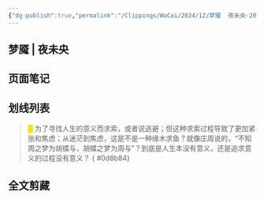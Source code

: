 ```yaml
---
{"dg-publish":true,"permalink":"/Clippings/WuCai/2024/12/梦魇  夜未央-20241216/"}
---
```



## 梦魇 | 夜未央 

## 页面笔记


## 划线列表
> <font color="#FFE500">█  </font>为了寻找人生的意义而求索，或者说逃避；但这种求索过程导致了更加紧张和焦虑；从迷茫到焦虑，这是不是一种缘木求鱼？就像庄周说的，“不知周之梦为胡蝶与，胡蝶之梦为周与”？到底是人生本没有意义，还是追求意义的过程没有意义？
{ #0d8b84}



## 全文剪藏

